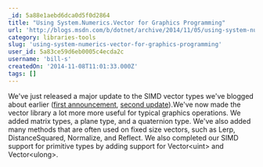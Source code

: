 ```yaml
---
_id: 5a88e1aebd6dca0d5f0d2864
title: "Using System.Numerics.Vector for Graphics Programming"
url: 'http://blogs.msdn.com/b/dotnet/archive/2014/11/05/using-system-numerics-vector-for-graphics-programming.aspx'
category: libraries-tools
slug: 'using-system-numerics-vector-for-graphics-programming'
user_id: 5a83ce59d6eb0005c4ecda2c
username: 'bill-s'
createdOn: '2014-11-08T11:01:33.000Z'
tags: []
---
```


We've just released a major update to the SIMD vector types we've blogged about earlier (<a href="http://blogs.msdn.com/b/dotnet/archive/2014/04/07/the-jit-finally-proposed-jit-and-simd-are-getting-married.aspx">first announcement</a><span>, </span><a href="http://blogs.msdn.com/b/dotnet/archive/2014/05/13/update-to-simd-support.aspx">second update</a><span>).</span>We've now made the vector library a lot more more useful for typical graphics operations. We added matrix types, a plane type, and a quaternion type. We've also added many methods that are often used on fixed size vectors, such as Lerp, DistanceSquared, Normalize, and Reflect. We also completed our SIMD support for primitive types by adding support for Vector&lt;uint&gt; and Vector&lt;ulong&gt;.

